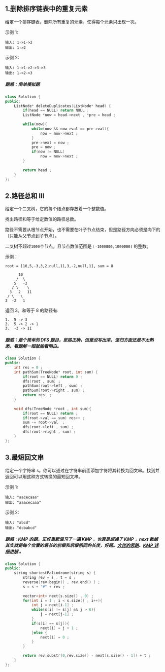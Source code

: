 ## 1.删除排序链表中的重复元素
给定一个排序链表，删除所有重复的元素，使得每个元素只出现一次。

示例 1:
```
输入: 1->1->2
输出: 1->2
```
示例 2:
```
输入: 1->1->2->3->3
输出: 1->2->3
```
##### 题感：简单模拟题
```C++
class Solution {
public:
    ListNode* deleteDuplicates(ListNode* head) {
        if(head == NULL) return NULL ; 
        ListNode *now = head->next , *pre = head ; 
        
        while(now){
            while(now && now->val == pre->val){
                now = now->next ; 
            }
            pre->next = now ; 
            pre = now ;
            if(now != NULL)
                now = now->next ;
        }
        
        return head ; 
    }
};
```
## 2.路径总和 III
给定一个二叉树，它的每个结点都存放着一个整数值。

找出路径和等于给定数值的路径总数。

路径不需要从根节点开始，也不需要在叶子节点结束，但是路径方向必须是向下的（只能从父节点到子节点）。

二叉树不超过`1000`个节点，且节点数值范围是 `[-1000000,1000000]` 的整数。

示例：
```
root = [10,5,-3,3,2,null,11,3,-2,null,1], sum = 8

      10
     /  \
    5   -3
   / \    \
  3   2   11
 / \   \
3  -2   1
```
返回 3。和等于 8 的路径有:
```
1.  5 -> 3
2.  5 -> 2 -> 1
3.  -3 -> 11
```
##### 题感：是个简单的 DFS 题目，思路正确，但是没写出来，递归方面还是不太熟悉，看题解一眼就能看明白。
```C++
class Solution {
public:
    int res = 0 ; 
    int pathSum(TreeNode* root, int sum) {
        if(root == NULL) return 0 ; 
        dfs(root , sum) ; 
        pathSum(root->left , sum) ; 
        pathSum(root->right , sum) ; 
        return res  ;
    }
    
    void dfs(TreeNode *root , int sum){
        if(root == NULL) return ; 
        if(root->val == sum) res++ ; 
        sum -= root->val  ;
        dfs(root->left , sum) ; 
        dfs(root->right , sum) ;
    }
};
```
## 3.最短回文串
给定一个字符串 s，你可以通过在字符串前面添加字符将其转换为回文串。找到并返回可以用这种方式转换的最短回文串。

示例 1:
```
输入: "aacecaaa"
输出: "aaacecaaa"
```
示例 2:
```
输入: "abcd"
输出: "dcbabcd"
```
##### 题感：KMP 的题，正好重新温习了一遍 KMP ，也算是想通了 KMP ，next 数组其实就是每个位置的最长的前缀和后缀相同的长度，好题。[大佬的思路](https://leetcode-cn.com/problems/shortest-palindrome/solution/zui-duan-hui-wen-chuan-by-leetcode/)、[KMP 详细讲解](https://blog.csdn.net/f1033774377/article/details/82556438) 。
```C++
class Solution {
public:
    string shortestPalindrome(string s) {
        string rev = s , t = s ; 
        reverse(rev.begin() , rev.end() ) ; 
        s = s + "#" + rev ; 
     
        vector<int> next(s.size() , 0) ; 
        for(int i = 1 ; i < s.size() ; i++){
            int j = next[i-1] ; 
            while(s[i] != s[j] && j > 0){
                j = next[j-1] ; 
            }
            if(s[i] == s[j]){
                next[i] = j + 1 ;
            }else {
                next[i] = 0 ; 
            }
        }
        
        return rev.substr(0,rev.size() - next[s.size() - 1]) + t ; 
    }
};
```